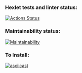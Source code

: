 ### Hexlet tests and linter status:
[![Actions Status](https://github.com/DomnitskiyOleg/frontend-project-44/workflows/hexlet-check/badge.svg)](https://github.com/DomnitskiyOleg/frontend-project-44/actions)
### Maintainability status:
[![Maintainability](https://api.codeclimate.com/v1/badges/95445560179aec8befd9/maintainability)](https://codeclimate.com/github/DomnitskiyOleg/frontend-project-44/maintainability)
### To Install:
[![asciicast](https://asciinema.org/a/51Xmy5HXGWi3S6YYdbHaWqFhy.svg)](https://asciinema.org/a/51Xmy5HXGWi3S6YYdbHaWqFhy)

